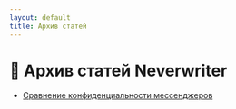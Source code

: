 ```yaml
---
layout: default
title: Архив статей
---
```


# 🧠 Архив статей Neverwriter

- [Сравнение конфиденциальности мессенджеров](articles/messengers_privacy.md)
